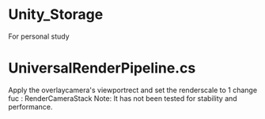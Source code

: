 # Unity_Storage
For personal study

# UniversalRenderPipeline.cs

  Apply the overlaycamera's viewportrect and set the renderscale to 1
  change fuc : RenderCameraStack
  Note: It has not been tested for stability and performance.  
